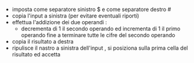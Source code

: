 - imposta come separatore sinistro $ e come separatore destro #
- copia l'input a sinistra (per evitare eventuali riporti)
- effettua l'addizione dei due operandi :
    - decrementa di 1 il secondo operando ed incrementa di 1 il primo operando fine a terminare tutte le cifre del secondo operando
- copia il risultato a destra
- ripulisce il nastro a sinistra dell'input , si posiziona sulla prima cella del risultato ed accetta
